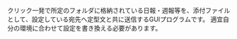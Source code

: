 クリック一発で所定のフォルダに格納されている日報・週報等を、添付ファイルとして、設定している宛先へ定型文と共に送信するGUIプログラムです。
適宜自分の環境に合わせて設定を書き換える必要があります。
